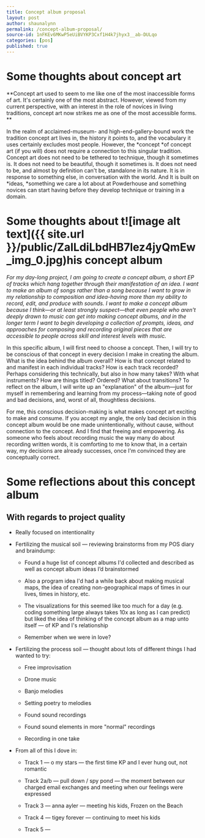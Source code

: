 ```yaml
---
title: Concept album proposal
layout: post
author: shaunalynn
permalink: /concept-album-proposal/
source-id: 1nFKEv6MKwP5eUiBVYKP3Cxf1H4k7jhyx3__ab-DULqo
categories: [pos]
published: true
---
```

# Some thoughts about concept art

**Concept art used to seem to me like one of the most inaccessible forms of art. It's certainly one of the most abstract. However, viewed from my current perspective, with an interest in the role of novices in living traditions, concept art now strikes me as one of the most accessible forms. **

In the realm of acclaimed-museum- and high-end-gallery-bound work the tradition concept art lives in, the history it points to, and the vocabulary it uses certainly excludes most people. However, the *concept *of concept art (if you will) does not require a connection to this singular tradition. Concept art does not need to be tethered to technique, though it sometimes is. It does not need to be beautiful, though it sometimes is. It does not need to be, and almost by definition can't be, standalone in its nature. It is in response to something else, in conversation with the world. And It is built on *ideas, *something we care a lot about at Powderhouse and something novices can start having before they develop technique or training in a domain.

# Some thoughts about t![image alt text]({{ site.url }}/public/ZaILdiLbdHB7lez4jyQmEw_img_0.jpg)his concept album

*For my day-long project, I am going to create a concept album, a short EP of tracks which hang together through their manifestation of an idea. I want to make an album of songs rather than a song because I want to grow in my relationship to composition and idea-having more than my ability to record, edit, and produce with sounds. I want to make a concept album because I think—or at least strongly suspect—that even people who aren't deeply drawn to music can get into making concept albums, and in the longer term I want to begin developing a collection of prompts, ideas, and approaches for composing and recording original pieces that are accessible to people across skill and interest levels with music.*

In this specific album, I will first need to choose a concept. Then, I will try to be conscious of that concept in every decision I make in creating the album. What is the idea behind the album overall? How is that concept related to and manifest in each individual tracks? How is each track recorded? Perhaps considering this technically, but also in how many takes? With what instruments? How are things titled? Ordered? What about transitions? To reflect on the album, I will write up an "explanation" of the album—just for myself in remembering and learning from my process—taking note of good and bad decisions, and, worst of all, thoughtless decisions.

For me, this conscious decision-making is what makes concept art exciting to make and consume. If you accept my angle, the only bad decision in this concept album would be one made unintentionally, without cause, without connection to the concept. And I find that freeing and empowering. As someone who feels about recording music the way many do about recording written words, it is comforting to me to know that, in a certain way, my decisions are already successes, once I'm convinced they are conceptually correct. 

# Some reflections about this concept album

## With regards to project quality

* Really focused on intentionality

* Fertilizing the musical soil — reviewing brainstorms from my POS diary and braindump:

    * Found a huge list of concept albums I'd collected and described as well as concept album ideas I’d brainstormed

    * Also a program idea I'd had a while back about making musical maps, the idea of creating non-geographical maps of times in our lives, times in history, etc. 

    * The visualizations for this seemed like too much for a day (e.g. coding something large always takes 10x as long as I can predict) but liked the idea of thinking of the concept album as a map unto itself — of KP and I's relationship

    * Remember when we were in love?

* Fertilizing the process soil — thought about lots of different things I had wanted to try:

    * Free improvisation

    * Drone music

    * Banjo melodies

    * Setting poetry to melodies

    * Found sound recordings

    * Found sound elements in more "normal" recordings

    * Recording in one take

* From all of this I dove in:

    * Track 1 — o my stars — the first time KP and I ever hung out, not romantic

    * Track 2a/b — pull down / spy pond — the moment between our charged email exchanges and meeting when our feelings were expressed

    * Track 3 — anna ayler — meeting his kids, Frozen on the Beach

    * Track 4 — tigey forever — continuing to meet his kids

    * Track 5 — 

